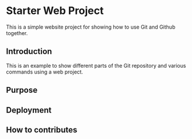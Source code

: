 # Starter Web Project

This is a simple website project for showing how to use Git and Github together.

## Introduction 

This is an example to show different parts of the Git repository and various commands using a web project.

## Purpose

## Deployment

## How to contributes
